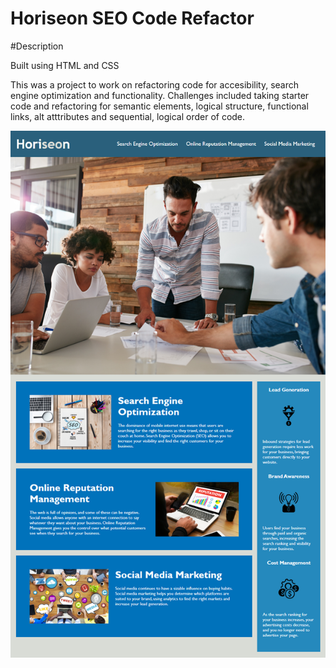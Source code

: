 # Horiseon SEO Code Refactor

#Description

Built using HTML and CSS

This was a project to work on refactoring code for accesibility, search engine optimization and functionality. Challenges included taking starter code and refactoring for semantic elements, logical structure, functional links, alt atttributes and sequential, logical order of code. 

![Horiseon screenshot](/assets/images/horiseon-screenshot.png)

